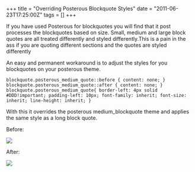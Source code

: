 +++
title = "Overriding Posterous Blockquote Styles"
date = "2011-06-23T17:25:00Z"
tags = []
+++

If you have used Posterous for blockquotes you will find that it post
processes the blockquotes based on size. Small, medium and large block
quotes are all treated differently and styled differently.This is a pain in
the ass if you are quoting different sections and the quotes are styled
differently

An easy and permanent workaround is to adjust the styles for you blockquotes
on your posterous theme.

    
    
    blockquote.posterous_medium_quote::before { content: none; }
    blockquote.posterous_medium_quote::after { content: none; }
    blockquote.posterous_medium_quote{ border-left: 4px solid #DDD!important; padding-left: 10px; font-family: inherit; font-size: inherit; line-height: inherit; }

With this it overrides the posterous medium_blockquote theme and applies the
same style as a long block quote.

Before:

![](/post/58288379/Posterous_-_Customizing_Biometric_Me.jpg)

After:

![](/post/58288379/Biometric_Privacy_Concerns_-_Biometric_Me.jpg)

